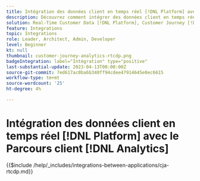 ```yaml
---
title: Intégration des données client en temps réel [!DNL Platform] avec le Parcours client [!DNL Analytics]
description: Découvrez comment intégrer des données client en temps réel [!DNL Platform] avec le Parcours client [!DNL Analytics].
solution: Real-Time Customer Data [!DNL Platform], Customer Journey [!DNL Analytics]
feature: Integrations
topic: Integrations
role: Leader, Architect, Admin, Developer
level: Beginner
kt: null
thumbnail: customer-journey-analytics-rtcdp.png
badgeIntegration: label="Intégration" type="positive"
last-substantial-update: 2023-04-13T00:00:00Z
source-git-commit: 7ed617ac0ba6b340ff94cdee47914645e0ec6615
workflow-type: tm+mt
source-wordcount: '25'
ht-degree: 4%

---
```



# Intégration des données client en temps réel [!DNL Platform] avec le Parcours client [!DNL Analytics]

{{$include /help/_includes/integrations-between-applications/cja-rtcdp.md}}
